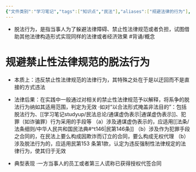 ```yaml
---
{"文件类别":"学习笔记","tags":["知识点","民法"],"aliases":["规避法律的行为"],"dg-publish":true,"permalink":"/学习笔记studyup/民法总论/脱法行为/","dgPassFrontmatter":true,"created":"2024-07-18T13:45:03.405+08:00","updated":"2024-10-25T12:30:42.319+08:00"}
---
```


- 脱法行为，是指当事人为了躲避法律障碍、禁止性法律规范或者负担，试图借助其他法律构造形式实现同样的法律或者经济效果 #背诵/概念 
# 规避禁止性法律规范的脱法行为
- 本质上：违反禁止性法律规范的法律行为，其特殊之处在于是以迂回而不是直接的方式违法
- 法律后果：在实践中一般通过对相关的禁止性法律规范予以解释，将系争的脱法行为纳如其适用范围，判定为无效
·如对“以合法形式掩盖非法目的”：包括脱法行为、[[学习笔记studyup/民法总论/通谋虚伪表示\|通谋虚伪表示]]、犯罪（如诈骗罪）行为采用的手段等 
（a）涉及通谋虚伪表示的，应适用[[法条/法条细则/中华人民共和国民法典#^t146\|民第146条]]
（b）涉及作为犯罪手段之合同的，在民法上要么构成因欺诈而订立的合同，要么构成无权代理
（b）涉及脱法行为的，应适用民第153 条第1款，认定为违反强制性法律规定的法律行为，使其归于无效

- 典型表现
·一方当事人的员工或者第三人谎称已获得授权代签合同